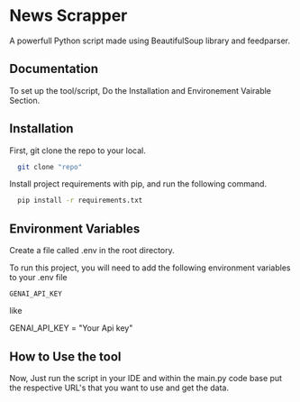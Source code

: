 
# News Scrapper

A powerfull Python script made using BeautifulSoup library and feedparser.


## Documentation

To set up the tool/script, Do the Installation and Environement Vairable Section.




## Installation

First, git clone the repo to your local.

```bash
  git clone "repo"
```

Install project requirements with pip, and run the following command.

```bash
  pip install -r requirements.txt
```
    
## Environment Variables

Create a file called .env in the root directory.

To run this project, you will need to add the following environment variables to your .env file

`GENAI_API_KEY`

like 

GENAI_API_KEY = "Your Api key"




## How to Use the tool

Now, Just run the script in your IDE and within the main.py code base put the respective URL's that you want to use and get the data.

